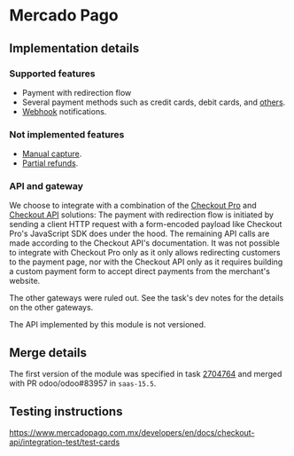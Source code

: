 # Mercado Pago

## Implementation details

### Supported features

- Payment with redirection flow
- Several payment methods such as credit cards, debit cards, and
  [others](https://www.mercadopago.com.mx/developers/en/docs/checkout-api/payment-methods/other-payment-methods).
- [Webhook](https://www.mercadopago.com.mx/developers/en/docs/notifications/webhooks/webhooks)
  notifications.

### Not implemented features

- [Manual capture](https://www.mercadopago.com.mx/developers/en/docs/checkout-api/payment-management/capture-authorized-payment).
- [Partial refunds](https://www.mercadopago.com.mx/developers/en/docs/checkout-api/payment-management/cancellations-and-refunds).

### API and gateway

We choose to integrate with a combination of the
[Checkout Pro](https://www.mercadopago.com.mx/developers/en/docs/checkout-pro/landing) and
[Checkout API](https://www.mercadopago.com.mx/developers/en/docs/checkout-api/landing) solutions:
The payment with redirection flow is initiated by sending a client HTTP request with a form-encoded
payload like Checkout Pro's JavaScript SDK does under the hood. The remaining API calls are made
according to the Checkout API's documentation. It was not possible to integrate with Checkout Pro
only as it only allows redirecting customers to the payment page, nor with the Checkout API only as
it requires building a custom payment form to accept direct payments from the merchant's website.

The other gateways were ruled out. See the task's dev notes for the details on the other gateways.

The API implemented by this module is not versioned.

## Merge details

The first version of the module was specified in task
[2704764](https://www.leansoft.vn/web#id=2704764&model=project.task) and merged with PR
odoo/odoo#83957 in `saas-15.5`.

## Testing instructions

https://www.mercadopago.com.mx/developers/en/docs/checkout-api/integration-test/test-cards
